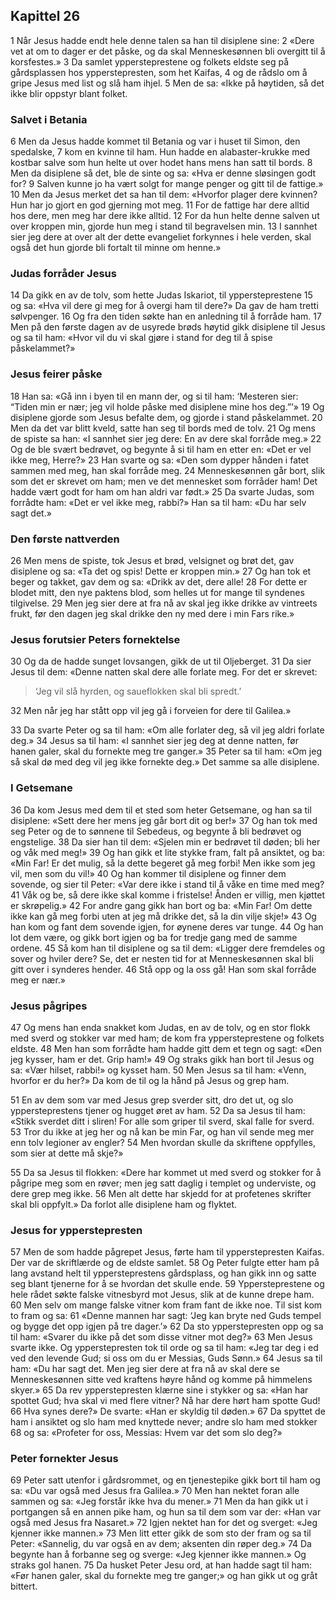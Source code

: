 ## Kapittel 26

1 Når Jesus hadde endt hele denne talen sa han til disiplene sine:
2 «Dere vet at om to dager er det påske, og da skal Menneskesønnen bli overgitt til å korsfestes.»
3 Da samlet yppersteprestene og folkets eldste seg på gårdsplassen hos ypperstepresten, som het Kaifas,
4 og de rådslo om å gripe Jesus med list og slå ham ihjel.
5 Men de sa: «Ikke på høytiden, så det ikke blir oppstyr blant folket.

### Salvet i Betania

6 Men da Jesus hadde kommet til Betania og var i huset til Simon, den spedalske,
7 kom en kvinne til ham. Hun hadde en alabaster-krukke med kostbar salve som hun helte ut over hodet hans mens han satt til bords.
8 Men da disiplene så det, ble de sinte og sa: «Hva er denne sløsingen godt for?
9 Salven kunne jo ha vært solgt for mange penger og gitt til de fattige.»
10 Men da Jesus merket det sa han til dem: «Hvorfor plager dere kvinnen? Hun har jo gjort en god gjerning mot meg.
11 For de fattige har dere alltid hos dere, men meg har dere ikke alltid.
12 For da hun helte denne salven ut over kroppen min, gjorde hun meg i stand til begravelsen min.
13 I sannhet sier jeg dere at over alt der dette evangeliet forkynnes i hele verden, skal også det hun gjorde bli fortalt til minne om henne.»

### Judas forråder Jesus

14 Da gikk en av de tolv, som hette Judas Iskariot, til yppersteprestene
15 og sa: «Hva vil dere gi meg for å overgi ham til dere?» Da gav de ham tretti sølvpenger.
16 Og fra den tiden søkte han en anledning til å forråde ham.
17 Men på den første dagen av de usyrede brøds høytid gikk disiplene til Jesus og sa til ham: «Hvor vil du vi skal gjøre i stand for deg til å spise påskelammet?»

### Jesus feirer påske

18 Han sa: «Gå inn i byen til en mann der, og si til ham: ‘Mesteren sier: “Tiden min er nær; jeg vil holde påske med disiplene mine hos deg.”’»
19 Og disiplene gjorde som Jesus befalte dem, og gjorde i stand påskelammet.
20 Men da det var blitt kveld, satte han seg til bords med de tolv.
21 Og mens de spiste sa han: «I sannhet sier jeg dere: En av dere skal forråde meg.»
22 Og de ble svært bedrøvet, og begynte å si til ham en etter en: «Det er vel ikke meg, Herre?»
23 Han svarte og sa: «Den som dypper hånden i fatet sammen med meg, han skal forråde meg.
24 Menneskesønnen går bort, slik som det er skrevet om ham; men ve det mennesket som forråder ham! Det hadde vært godt for ham om han aldri var født.»
25 Da svarte Judas, som forrådte ham: «Det er vel ikke meg, rabbi?» Han sa til ham: «Du har selv sagt det.»

### Den første nattverden

26 Men mens de spiste, tok Jesus et brød, velsignet og brøt det, gav disiplene og sa: «Ta det og spis! Dette er kroppen min.»
27 Og han tok et beger og takket, gav dem og sa: «Drikk av det, dere alle!
28 For dette er blodet mitt, den nye paktens blod, som helles ut for mange til syndenes tilgivelse.
29 Men jeg sier dere at fra nå av skal jeg ikke drikke av vintreets frukt, før den dagen jeg skal drikke den ny med dere i min Fars rike.»

### Jesus forutsier Peters fornektelse

30 Og da de hadde sunget lovsangen, gikk de ut til Oljeberget.
31 Da sier Jesus til dem: «Denne natten skal dere alle forlate meg. For det er skrevet: 

> ‘Jeg vil slå hyrden, 
> og saueflokken skal bli spredt.’

32 Men når jeg har stått opp vil jeg gå i forveien for dere til Galilea.»

33 Da svarte Peter og sa til ham: «Om alle forlater deg, så vil jeg aldri forlate deg.»
34 Jesus sa til ham: «I sannhet sier jeg deg at denne natten, før hanen galer, skal du fornekte meg tre ganger.»
35 Peter sa til ham: «Om jeg så skal dø med deg vil jeg ikke fornekte deg.» Det samme sa alle disiplene.

### I Getsemane

36 Da kom Jesus med dem til et sted som heter Getsemane, og han sa til disiplene: «Sett dere her mens jeg går bort dit og ber!»
37 Og han tok med seg Peter og de to sønnene til Sebedeus, og begynte å bli bedrøvet og engstelige.
38 Da sier han til dem: «Sjelen min er bedrøvet til døden; bli her og våk med meg!»
39 Og han gikk et lite stykke fram, falt på ansiktet, og ba: «Min Far! Er det mulig, så la dette begeret gå meg forbi! Men ikke som jeg vil, men som du vil!»
40 Og han kommer til disiplene og finner dem sovende, og sier til Peter: «Var dere ikke i stand til å våke en time med meg?
41 Våk og be, så dere ikke skal komme i fristelse! Ånden er villig, men kjøttet er skrøpelig.»
42 For andre gang gikk han bort og ba: «Min Far! Om dette ikke kan gå meg forbi uten at jeg må drikke det, så la din vilje skje!»
43 Og han kom og fant dem sovende igjen, for øynene deres var tunge.
44 Og han lot dem være, og gikk bort igjen og ba for tredje gang med de samme ordene.
45 Så kom han til disiplene og sa til dem: «Ligger dere fremdeles og sover og hviler dere? Se, det er nesten tid for at Menneskesønnen skal bli gitt over i synderes hender.
46 Stå opp og la oss gå! Han som skal forråde meg er nær.»

### Jesus pågripes

47 Og mens han enda snakket kom Judas, en av de tolv, og en stor flokk med sverd og stokker var med ham; de kom fra yppersteprestene og folkets eldste.
48 Men han som forrådte ham hadde gitt dem et tegn og sagt: «Den jeg kysser, ham er det. Grip ham!»
49 Og straks gikk han bort til Jesus og sa: «Vær hilset, rabbi!» og kysset ham.
50 Men Jesus sa til ham: «Venn, hvorfor er du her?» Da kom de til og la hånd på Jesus og grep ham.

51 En av dem som var med Jesus grep sverder sitt, dro det ut, og slo yppersteprestens tjener og hugget øret av ham.
52 Da sa Jesus til ham: «Stikk sverdet ditt i sliren! For alle som griper til sverd, skal falle for sverd.
53 Tror du ikke at jeg her og nå kan be min Far, og han vil sende meg mer enn tolv legioner av engler?
54 Men hvordan skulle da skriftene oppfylles, som sier at dette må skje?»

55 Da sa Jesus til flokken: «Dere har kommet ut med sverd og stokker for å pågripe meg som en røver; men jeg satt daglig i templet og underviste, og dere grep meg ikke.
56 Men alt dette har skjedd for at profetenes skrifter skal bli oppfylt.» Da forlot alle disiplene ham og flyktet.

### Jesus for ypperstepresten

57 Men de som hadde pågrepet Jesus, førte ham til ypperstepresten Kaifas. Der var de skriftlærde og de eldste samlet.
58 Og Peter fulgte etter ham på lang avstand helt til yppersteprestens gårdsplass, og han gikk inn og satte seg blant tjenerne for å se hvordan det skulle ende.
59 Yppersteprestene og hele rådet søkte falske vitnesbyrd mot Jesus, slik at de kunne drepe ham.
60 Men selv om mange falske vitner kom fram fant de ikke noe. Til sist kom to fram og sa:
61 «Denne mannen har sagt: ‘Jeg kan bryte ned Guds tempel og bygge det opp igjen på tre dager.’»
62 Da sto ypperstepresten opp og sa til ham: «Svarer du ikke på det som disse vitner mot deg?»
63 Men Jesus svarte ikke. Og ypperstepresten tok til orde og sa til ham: «Jeg tar deg i ed ved den levende Gud; si oss om du er Messias, Guds Sønn.»
64 Jesus sa til ham: «Du har sagt det. Men jeg sier dere at fra nå av skal dere se Menneskesønnen sitte ved kraftens høyre hånd og komme på himmelens skyer.»
65 Da rev ypperstepresten klærne sine i stykker og sa: «Han har spottet Gud; hva skal vi med flere vitner? Nå har dere hørt ham spotte Gud!
66 Hva synes dere?» De svarte: «Han er skyldig til døden.»
67 Da spyttet de ham i ansiktet og slo ham med knyttede never; andre slo ham med stokker
68 og sa: «Profeter for oss, Messias: Hvem var det som slo deg?»

### Peter fornekter Jesus

69 Peter satt utenfor i gårdsrommet, og en tjenestepike gikk bort til ham og sa: «Du var også med Jesus fra Galilea.»
70 Men han nektet foran alle sammen og sa: «Jeg forstår ikke hva du mener.»
71 Men da han gikk ut i portgangen så en annen pike ham, og hun sa til dem som var der: «Han var også med Jesus fra Nasaret.»
72 Igjen nektet han for det og sverget: «Jeg kjenner ikke mannen.»
73 Men litt etter gikk de som sto der fram og sa til Peter: «Sannelig, du var også en av dem; aksenten din røper deg.»
74 Da begynte han å forbanne seg og sverge: «Jeg kjenner ikke mannen.» Og straks gol hanen.
75 Da husket Peter Jesu ord, at han hadde sagt til ham: «Før hanen galer, skal du fornekte meg tre ganger;» og han gikk ut og gråt bittert.

